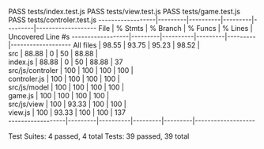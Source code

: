  PASS  tests/index.test.js
 PASS  tests/view.test.js
 PASS  tests/game.test.js
 PASS  tests/controler.test.js
------------------|---------|----------|---------|---------|-------------------
File              | % Stmts | % Branch | % Funcs | % Lines | Uncovered Line #s 
------------------|---------|----------|---------|---------|-------------------
All files         |   98.55 |    93.75 |   95.23 |   98.52 |                   
 src              |   88.88 |        0 |      50 |   88.88 |                   
  index.js        |   88.88 |        0 |      50 |   88.88 | 37                
 src/js/controler |     100 |      100 |     100 |     100 |                   
  controler.js    |     100 |      100 |     100 |     100 |                        
 src/js/model     |     100 |      100 |     100 |     100 |                        
  game.js         |     100 |      100 |     100 |     100 |                        
 src/js/view      |     100 |    93.33 |     100 |     100 |                        
  view.js         |     100 |    93.33 |     100 |     100 | 137                    
------------------|---------|----------|---------|---------|-------------------     

Test Suites: 4 passed, 4 total
Tests:       39 passed, 39 total